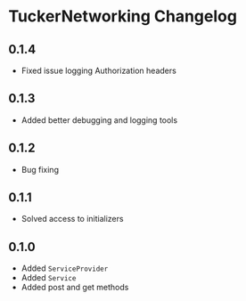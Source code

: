 # TuckerNetworking Changelog

## 0.1.4

- Fixed issue logging Authorization headers

## 0.1.3

- Added better debugging and logging tools

## 0.1.2

- Bug fixing

## 0.1.1

- Solved access to initializers

## 0.1.0

- Added `ServiceProvider`
- Added `Service`
- Added post and get methods
